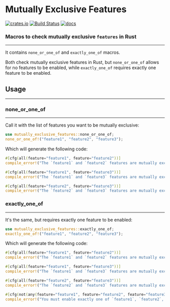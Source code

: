 # Mutually Exclusive Features 

[![crates.io](https://img.shields.io/crates/v/mutually_exclusive_features.svg)](https://crates.io/crates/mutually_exclusive_features)
[![Build Status](https://github.com/omid/mutually_exclusive_features/actions/workflows/test.yml/badge.svg)](https://github.com/omid/mutually_exclusive_features/actions/workflows/test.yml)
[![docs](https://docs.rs/mutually_exclusive_features/badge.svg)](https://docs.rs/mutually_exclusive_features)

### Macros to check mutually exclusive `features` in Rust
___

It contains `none_or_one_of` and `exactly_one_of` macros.

Both check mutually exclusive features in Rust,
but `none_or_one_of` allows for no features to be enabled,
while `exactly_one_of` requires exactly one feature to be enabled.

## Usage

---

### none_or_one_of

---

Call it with the list of features you want to be mutually exclusive:
```rust
use mutually_exclusive_features::none_or_one_of;
none_or_one_of!("feature1", "feature2", "feature3");
```

Which will generate the following code:
```rust
#[cfg(all(feature="feature1", feature="feature2"))]
compile_error!("The `feature1` and `feature2` features are mutually exclusive and cannot be enabled at the same time!");

#[cfg(all(feature="feature1", feature="feature3"))]
compile_error!("The `feature1` and `feature3` features are mutually exclusive and cannot be enabled at the same time!");

#[cfg(all(feature="feature2", feature="feature3"))]
compile_error!("The `feature2` and `feature3` features are mutually exclusive and cannot be enabled at the same time!");
```

### exactly_one_of

---

It's the same, but requires exactly one feature to be enabled:
```rust
use mutually_exclusive_features::exactly_one_of;
exactly_one_of!("feature1", "feature2", "feature3");
```

Which will generate the following code:
```rust
#[cfg(all(feature="feature1", feature="feature2"))]
compile_error!("The `feature1` and `feature2` features are mutually exclusive and cannot be enabled at the same time!");

#[cfg(all(feature="feature1", feature="feature3"))]
compile_error!("The `feature1` and `feature3` features are mutually exclusive and cannot be enabled at the same time!");

#[cfg(all(feature="feature2", feature="feature3"))]
compile_error!("The `feature2` and `feature3` features are mutually exclusive and cannot be enabled at the same time!");

#[cfg(not(any(feature="feature1", feature="feature2", feature="feature3")))]
compile_error!("You must enable exactly one of `feature1`, `feature2`, `feature3` features!");
```
